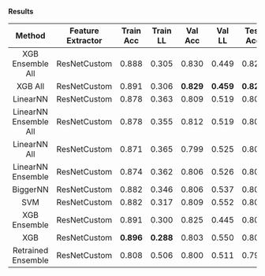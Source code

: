 **Results**
  
| Method                 |   Feature Extractor   | Train Acc | Train LL  |  Val Acc  |   Val LL  |  Test Acc |  Test LL  |  Cmp LL   |  CF Plot  |
| :--------------------: | :-------------------: | :-------: | :-------: | :-------: | :-------: | :-------: | :-------: | :-------: | :-------: |
| XGB Ensemble All       | ResNetCustom          |   0.888   |   0.305   |   0.830   |   0.449   |   0.825   |   0.448   |   0.533   |     -     |
| XGB All                | ResNetCustom          |   0.891   |   0.306   | **0.829** | **0.459** | **0.825** | **0.450** |   0.537   |     -     |
| LinearNN               | ResNetCustom          |   0.878   |   0.363   |   0.809   |   0.519   |   0.804   |   0.501   |     -     |     -     |
| LinearNN Ensemble All  | ResNetCustom          |   0.878   |   0.355   |   0.812   |   0.519   |   0.808   |   0.503   |     -     |     -     |
| LinearNN All           | ResNetCustom          |   0.871   |   0.365   |   0.799   |   0.525   |   0.806   |   0.508   | **0.514** |    True   |
| LinearNN Ensemble      | ResNetCustom          |   0.874   |   0.362   |   0.806   |   0.526   |   0.800   |   0.519   |   0.516   |     -     |
| BiggerNN               | ResNetCustom          |   0.882   |   0.346   |   0.806   |   0.537   |   0.802   |   0.531   |     -     |    True   |
| SVM                    | ResNetCustom          |   0.882   |   0.317   |   0.809   |   0.552   |   0.804   |   0.536   |     -     |     -     |
| XGB Ensemble           | ResNetCustom          |   0.891   |   0.300   |   0.825   |   0.445   |   0.801   |   0.540   |     -     |    True   |
| XGB                    | ResNetCustom          | **0.896** | **0.288** |   0.803   |   0.550   |   0.804   |   0.550   |     -     |    True   |
| Retrained Ensemble     | ResNetCustom          |   0.808   |   0.506   |   0.800   |   0.511   |   0.799   |   0.543   |     -     |     -     |
